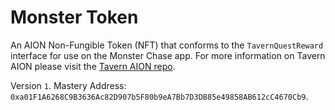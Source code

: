 # Monster Token
An AION Non-Fungible Token (NFT) that conforms to the `TavernQuestReward` interface for use on the Monster Chase app. For more information on Tavern AION please visit the [Tavern AION repo](https://github.com/pokt-network/tavern).

Version `1`.
Mastery Address: `0xa01F1A6268C9B3636Ac82D907b5F80b9eA7Bb7D3DB85e49858AB612cC4670Cb9`.
